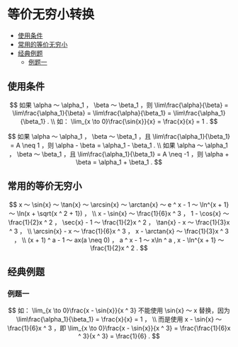 # 等价无穷小转换

* [使用条件](#使用条件)
* [常用的等价无穷小](#常用的等价无穷小)
* [经典例题](#经典例题)
  * [例题一](例题一)


## 使用条件

$$
如果 \alpha ～ \alpha_1 ， \beta ～ \beta_1 ，则 \lim\frac{\alpha}{\beta} = \lim\frac{\alpha_1}{\beta} = \lim\frac{\alpha}{\beta_1} = \lim\frac{\alpha_1}{\beta_1} .
\\
如： \lim_{x \to 0}\frac{\sin{x}}{x} = \frac{x}{x} = 1 .
$$

$$
如果 \alpha ～ \alpha_1 ， \beta ～ \beta_1 ，且 \lim\frac{\alpha_1}{\beta_1} = A \neq 1 ，则 \alpha - \beta = \alpha_1 - \beta_1 .
\\
如果 \alpha ～ \alpha_1 ， \beta ～ \beta_1 ，且 \lim\frac{\alpha_1}{\beta_1} = A \neq -1 ，则 \alpha + \beta = \alpha_1 + \beta_1 .
$$

## 常用的等价无穷小

$$
x ～ \sin{x} ～ \tan{x} ～ \arcsin{x} ～ \arctan{x} ～ e ^ x - 1 ～ \ln^{x + 1} ～ \ln(x + \sqrt{x ^ 2 + 1}) ，
\\
x - \sin{x} ～ \frac{1}{6}x ^ 3 ， 1 - \cos{x} ～ \frac{1}{2}x ^ 2 ， \sec{x} - 1 ～ \frac{1}{2}x ^ 2 ， \tan{x} - x ～ \frac{1}{3}x ^ 3 ，
\\
\arcsin{x} - x ～ \frac{1}{6}x ^ 3 ， x - \arctan{x} ～ \frac{1}{3}x ^ 3 ，
\\
(x + 1) ^ a - 1 ～ ax(a \neq 0) ， a ^ x - 1 ～ x\ln ^ a ,  x - \ln^{x + 1} ～ \frac{1}{2}x ^ 2 .
$$

## 经典例题

### 例题一

$$
如： \lim_{x \to 0}\frac{x - \sin{x}}{x ^ 3} 不能使用 \sin{x} ～ x 替换，因为 \lim\frac{\alpha_1}{\beta_1} = \frac{x}{x} = 1 ，
\\
而是使用 x - \sin{x} ～ \frac{1}{6}x ^ 3 ，即 \lim_{x \to 0}\frac{x - \sin{x}}{x ^ 3} = \frac{\frac{1}{6}x ^ 3}{x ^ 3} = \frac{1}{6} .
$$



